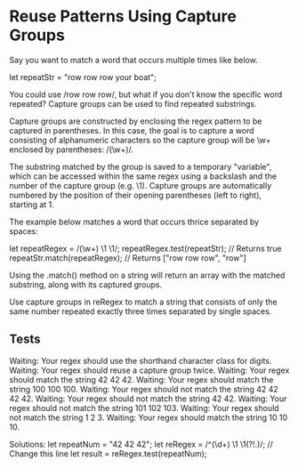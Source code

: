 # Reuse Patterns Using Capture Groups

Say you want to match a word that occurs multiple times like below.

let repeatStr = "row row row your boat";

You could use /row row row/, but what if you don't know the specific word repeated? Capture groups can be used to find repeated substrings.

Capture groups are constructed by enclosing the regex pattern to be captured in parentheses. In this case, the goal is to capture a word consisting of alphanumeric characters so the capture group will be \w+ enclosed by parentheses: /(\w+)/.

The substring matched by the group is saved to a temporary "variable", which can be accessed within the same regex using a backslash and the number of the capture group (e.g. \1). Capture groups are automatically numbered by the position of their opening parentheses (left to right), starting at 1.

The example below matches a word that occurs thrice separated by spaces:

let repeatRegex = /(\w+) \1 \1/;
repeatRegex.test(repeatStr); // Returns true
repeatStr.match(repeatRegex); // Returns ["row row row", "row"]

Using the .match() method on a string will return an array with the matched substring, along with its captured groups.

Use capture groups in reRegex to match a string that consists of only the same number repeated exactly three times separated by single spaces.

## Tests

Waiting: Your regex should use the shorthand character class for digits.
Waiting: Your regex should reuse a capture group twice.
Waiting: Your regex should match the string 42 42 42.
Waiting: Your regex should match the string 100 100 100.
Waiting: Your regex should not match the string 42 42 42 42.
Waiting: Your regex should not match the string 42 42.
Waiting: Your regex should not match the string 101 102 103.
Waiting: Your regex should not match the string 1 2 3.
Waiting: Your regex should match the string 10 10 10.

Solutions:
let repeatNum = "42 42 42";
let reRegex = /^(\d+) \1 \1(?!.)/; // Change this line
let result = reRegex.test(repeatNum);
